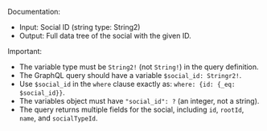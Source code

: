 Documentation:
- Input: Social ID (string type: String2)
- Output: Full data tree of the social with the given ID.

Important:
- The variable type must be `String2!` (not `String!`) in the query definition.
- The GraphQL query should have a variable `$social_id: Stringr2!`.
- Use `$social_id` in the `where` clause exactly as: `where: {id: {_eq: $social_id}}`.
- The variables object must have `"social_id": ?` (an integer, not a string).
- The query returns multiple fields for the social, including `id`, `rootId`, `name`, and `socialTypeId`.
